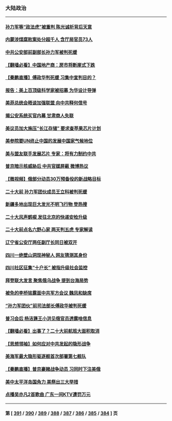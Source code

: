 ### 大陆政治
---
#### [孙力军等“政法虎”被重判 陈光诚析背后天意](../../pages/ncid277/n13831067.md) 
#### [内蒙涉煤腐败案处分超千人 含厅局官员73人](../../pages/ncid277/n13831085.md) 
#### [中共公安部前副部长孙力军被判死缓](../../pages/ncid277/n13831035.md) 
#### [【翻墙必看】中国地产商：房市将断崖式下跌](../../pages/ncid277/n13831033.md) 
#### [【秦鹏直播】傅政华判死缓 习集中宣判目的？](../../pages/ncid277/n13830788.md) 
#### [报告：美上百顶级科学家被招募 为华设计导弹](../../pages/ncid277/n13830728.md) 
#### [美菲总统会晤谈加强联盟 向中共释何信号](../../pages/ncid277/n13830737.md) 
#### [揭公安系统买官内幕 甘肃商人失联](../../pages/ncid277/n13830727.md) 
#### [美议员加大施压“长江存储” 要求查苹果芯片计划](../../pages/ncid277/n13830569.md) 
#### [美参院要UN终止中国的发展中国家气候地位](../../pages/ncid277/n13830631.md) 
#### [美与盟友联手发展芯片 专家：将有力制约中共](../../pages/ncid277/n13830450.md) 
#### [普京暗示核威胁后 中共官媒屏蔽 微博热议](../../pages/ncid277/n13830586.md) 
#### [【微视频】俄部分动员30万预备役的新战略目标](../../pages/ncid277/n13830550.md) 
#### [二十大前 孙力军团伙成员王立科被判死缓](../../pages/ncid277/n13830369.md) 
#### [新疆多地出现巨大发光不明飞行物 登热搜](../../pages/ncid277/n13830445.md) 
#### [二十大风声鹤唳 发往北京的快递安检升级](../../pages/ncid277/n13830358.md) 
#### [二十大前点名六野心家 两天判五虎 专家解读](../../pages/ncid277/n13830330.md) 
#### [辽宁省公安厅两任副厅长同日被双开](../../pages/ncid277/n13830356.md) 
#### [四川一绝壁山洞现神秘人 网友猜测其身份](../../pages/ncid277/n13830357.md) 
#### [四川社区征集“十户长” 被指升级社会监控](../../pages/ncid277/n13829796.md) 
#### [拜登联大发言 聚焦俄乌战争 提到台海局势](../../pages/ncid277/n13830351.md) 
#### [被免的李桥铭露面中共军方会议 魏凤和缺席](../../pages/ncid277/n13830059.md) 
#### [“孙力军团伙”前司法部长傅政华被判死缓](../../pages/ncid277/n13830058.md) 
#### [普习会后 杨洁篪王小洪见俄官员透露啥信息](../../pages/ncid277/n13829972.md) 
#### [【翻墙必看】出事了？二十大前航班大面积取消](../../pages/ncid277/n13830111.md) 
#### [【思想领袖】如何应对中共发起的隐形战争](../../pages/ncid277/n13810274.md) 
#### [美海军最大隐形驱逐舰首次部署第七舰队](../../pages/ncid277/n13829845.md) 
#### [【秦鹏直播】普京豪赌战争动员 习同时下注美俄](../../pages/ncid277/n13829889.md) 
#### [美中太平洋岛国角力 美祭出三大举措](../../pages/ncid277/n13829861.md) 
#### [点播吴亦凡2首歌曲 广东一间KTV遭罚万元](../../pages/ncid277/n13829878.md) 

---
#### 第 [ [391](./391.md) / [390](./390.md) / [389](./389.md) / [388](./388.md) / [387](./387.md) / [386](./386.md) / [385](./385.md) / [384](./384.md) ] 页
